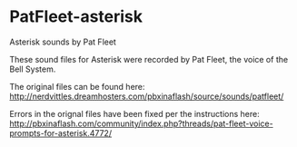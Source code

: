 # PatFleet-asterisk
Asterisk sounds by Pat Fleet

These sound files for Asterisk were recorded by Pat Fleet, the voice of the Bell System.

The original files can be found here:
http://nerdvittles.dreamhosters.com/pbxinaflash/source/sounds/patfleet/

Errors in the orignal files have been fixed per the instructions here:
http://pbxinaflash.com/community/index.php?threads/pat-fleet-voice-prompts-for-asterisk.4772/

